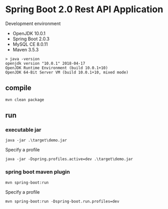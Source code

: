 # Spring Boot 2.0 Rest API Application

Development environment

* OpenJDK 10.0.1
* Spring Boot 2.0.3
* MySQL CE 8.0.11
* Maven 3.5.3

```text
> java -version
openjdk version "10.0.1" 2018-04-17
OpenJDK Runtime Environment (build 10.0.1+10)
OpenJDK 64-Bit Server VM (build 10.0.1+10, mixed mode)
```

## compile

```text
mvn clean package
```

## run

### executable jar

```text
java -jar .\target\demo.jar
```

Specify a profile

```text
java -jar -Dspring.profiles.active=dev .\target\demo.jar
```

### spring boot maven plugin

```text
mvn spring-boot:run
```

Specify a profile

```text
mvn spring-boot:run -Dspring-boot.run.profiles=dev
```

